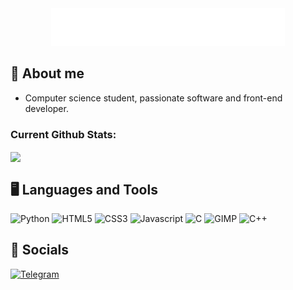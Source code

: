 <div align="center">
  <picture>
    <source media="(prefers-color-scheme: light)" srcset="https://raw.githubusercontent.com/italomartinns/italomartinns/main/pics/hellothere-light.png" >
    <img alt="hello there" height="60px" width="auto" src="https://raw.githubusercontent.com/italomartinns/italomartinns/main/pics/hellothere-dark.png">
  </picture>
</div>

## 📝 About me

- Computer science student, passionate software and front-end developer.

<h3>Current Github Stats:</h3>

<a href="https://github.com/italomartinns/github-readme-stats">
  <picture>
    <source media="(prefers-color-scheme: light)" srcset="https://githubreadmestats-it.vercel.app/api/top-langs/?username=italomartinns&theme=default&layout=compact&langs_count=10">
    <img height=170 align="center" src="https://githubreadmestats-it.vercel.app/api/top-langs/?username=italomartinns&theme=github_dark&layout=compact&langs_count=10"/>
  </picture>
</a>

## 🖥️ Languages and Tools


<div style="display: inline-block" id="pics">
    <img style="height: 40px; width: 50px;" alt="Python" src="https://cdn.jsdelivr.net/gh/devicons/devicon/icons/python/python-original.svg" />
    <img style="height: 40px; width: 50px;" alt="HTML5" src="https://cdn.jsdelivr.net/gh/devicons/devicon/icons/html5/html5-original.svg"/>
    <img style="height: 40px; width: 50px;" alt="CSS3" src="https://cdn.jsdelivr.net/gh/devicons/devicon/icons/css3/css3-original.svg" />
    <img style="height: 40px; width: 50px;" alt="Javascript" src="https://cdn.jsdelivr.net/gh/devicons/devicon/icons/javascript/javascript-original.svg" />
    <img style="height: 40px; width: 50px;" alt="C" src="https://cdn.jsdelivr.net/gh/devicons/devicon/icons/c/c-original.svg" />
    <img style="height: 40px; width: 50px;" alt="GIMP" src="https://cdn.jsdelivr.net/gh/devicons/devicon/icons/gimp/gimp-original.svg" />
    <img style="height: 40px; width: 50px;" alt="C++" src="https://cdn.jsdelivr.net/gh/devicons/devicon@latest/icons/cplusplus/cplusplus-original.svg" />
</div> 

## 📱 Socials

<!-- UNCOMMENT AFTER SOLVING LINKEDIN ISSUE [![Linkedin](https://img.shields.io/badge/LinkedIn-0077B5?style=for-the-badge&logo=linkedin&logoColor=white)](https://www.linkedin.com/in/italomartinns/) -->
[![Telegram](https://img.shields.io/badge/Telegram-2CA5E0?style=for-the-badge&logo=telegram&logoColor=white)](https://t.me/italomartinns/)
